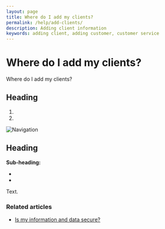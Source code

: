 ```yaml
---
layout: page
title: Where do I add my clients?
permalink: /help/add-clients/
description: Adding client information
keywords: adding client, adding customer, customer service
---
```


# Where do I add my clients?

Where do I add my clients?

## Heading

1.
2.

![Navigation](images/foldername/file.png)

## Heading

**Sub-heading:**

*
*

Text.

### Related articles

* [Is my information and data secure?](is-my-data-secure)

